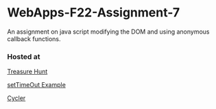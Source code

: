 # WebApps-F22-Assignment-7
An assignment on java script modifying the DOM and using anonymous callback functions.

### Hosted at
[Treasure Hunt](https://44-563-web-apps-f22.github.io/44563-webapps-assignment-7-Uday1720/Treasure.html)

[setTimeOut Example](https://44-563-web-apps-f22.github.io/44563-webapps-assignment-7-Uday1720/reaction.html)

[Cycler](https://44-563-web-apps-f22.github.io/44563-webapps-assignment-7-Uday1720/cycler.html)